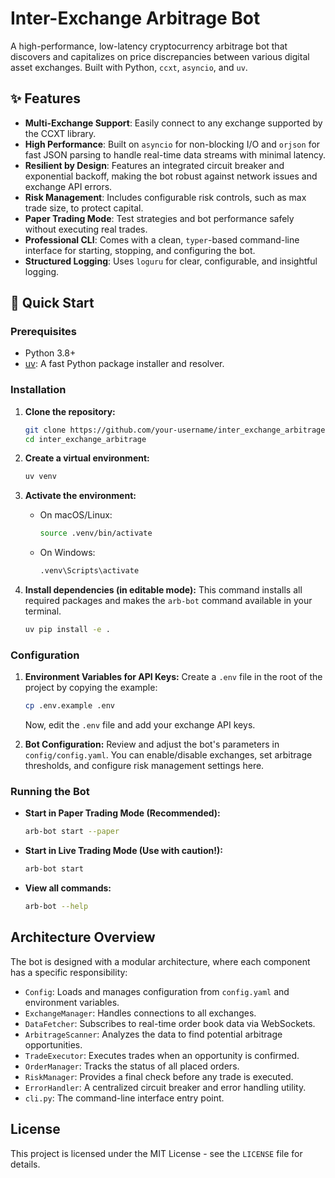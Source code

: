 # Inter-Exchange Arbitrage Bot

A high-performance, low-latency cryptocurrency arbitrage bot that discovers and capitalizes on price discrepancies between various digital asset exchanges. Built with Python, `ccxt`, `asyncio`, and `uv`.

## ✨ Features

- **Multi-Exchange Support**: Easily connect to any exchange supported by the CCXT library.
- **High Performance**: Built on `asyncio` for non-blocking I/O and `orjson` for fast JSON parsing to handle real-time data streams with minimal latency.
- **Resilient by Design**: Features an integrated circuit breaker and exponential backoff, making the bot robust against network issues and exchange API errors.
- **Risk Management**: Includes configurable risk controls, such as max trade size, to protect capital.
- **Paper Trading Mode**: Test strategies and bot performance safely without executing real trades.
- **Professional CLI**: Comes with a clean, `typer`-based command-line interface for starting, stopping, and configuring the bot.
- **Structured Logging**: Uses `loguru` for clear, configurable, and insightful logging.

## 🚀 Quick Start

### Prerequisites

- Python 3.8+
- [uv](https://github.com/astral-sh/uv): A fast Python package installer and resolver.

### Installation

1.  **Clone the repository:**
    ```bash
    git clone https://github.com/your-username/inter_exchange_arbitrage.git
    cd inter_exchange_arbitrage
    ```

2.  **Create a virtual environment:**
    ```bash
    uv venv
    ```

3.  **Activate the environment:**
    - On macOS/Linux:
      ```bash
      source .venv/bin/activate
      ```
    - On Windows:
      ```bash
      .venv\Scripts\activate
      ```

4.  **Install dependencies (in editable mode):**
    This command installs all required packages and makes the `arb-bot` command available in your terminal.
    ```bash
    uv pip install -e .
    ```

### Configuration

1.  **Environment Variables for API Keys:**
    Create a `.env` file in the root of the project by copying the example:
    ```bash
    cp .env.example .env
    ```
    Now, edit the `.env` file and add your exchange API keys.

2.  **Bot Configuration:**
    Review and adjust the bot's parameters in `config/config.yaml`. You can enable/disable exchanges, set arbitrage thresholds, and configure risk management settings here.

### Running the Bot

-   **Start in Paper Trading Mode (Recommended):**
    ```bash
    arb-bot start --paper
    ```

-   **Start in Live Trading Mode (Use with caution!):**
    ```bash
    arb-bot start
    ```

-   **View all commands:**
    ```bash
    arb-bot --help
    ```

## Architecture Overview

The bot is designed with a modular architecture, where each component has a specific responsibility:

-   `Config`: Loads and manages configuration from `config.yaml` and environment variables.
-   `ExchangeManager`: Handles connections to all exchanges.
-   `DataFetcher`: Subscribes to real-time order book data via WebSockets.
-   `ArbitrageScanner`: Analyzes the data to find potential arbitrage opportunities.
-   `TradeExecutor`: Executes trades when an opportunity is confirmed.
-   `OrderManager`: Tracks the status of all placed orders.
-   `RiskManager`: Provides a final check before any trade is executed.
-   `ErrorHandler`: A centralized circuit breaker and error handling utility.
-   `cli.py`: The command-line interface entry point.

## License

This project is licensed under the MIT License - see the `LICENSE` file for details. 
